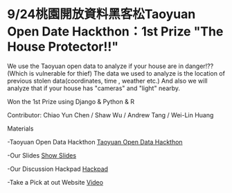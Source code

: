 

# 9/24桃園開放資料黑客松Taoyuan Open Date Hackthon：1st Prize "The House Protector!!"

We use the Taoyuan open data to analyze if your house are in danger!?? (Which is vulnerable for thief)
The data we used to analyze is the location of previous stolen data(coordinates, time , weather etc.)
And also we will analyze that if your house has "cameras" and "light" nearby.


Won the 1st Prize using Django & Python & R 

Contributor: Chiao Yun Chen / Shaw Wu / Andrew Tang / Wei-Lin Huang

Materials

-Taoyuan Open Data Hackthon [Taoyuan Open Data Hackthon](https://od.tycg.gov.tw/hackathon)

-Our Slides [Show Slides](https://drive.google.com/open?id=0B158iGrlsSveX1IxaFFCcXRJUFE)

-Our Discussion Hackpad [Hackpad](https://hackpad.com/uwYuA9HsMK3)

-Take a Pick at out Website  [Video](https://youtu.be/M-6WEq4lhVM)
